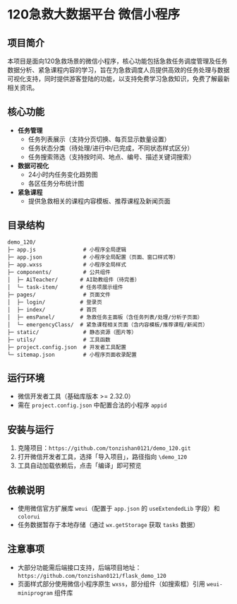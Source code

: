 # 120急救大数据平台 微信小程序

## 项目简介
本项目是面向120急救场景的微信小程序，核心功能包括急救任务调度管理及任务数据分析、紧急课程内容的学习，旨在为急救调度人员提供高效的任务处理与数据可视化支持，同时提供游客登陆的功能，以支持免费学习急救知识，免费了解最新相关资讯。

## 核心功能
- **任务管理**  
  - 任务列表展示（支持分页切换、每页显示数量设置）  
  - 任务状态分类（待处理/进行中/已完成，不同状态样式区分）  
  - 任务搜索筛选（支持按时间、地点、编号、描述关键词搜索）  
- **数据可视化**  
  - 24小时内任务变化趋势图  
  - 各区任务分布统计图  
- **紧急课程**  
  - 提供急救相关的课程内容模板、推荐课程及新闻页面  

## 目录结构
```
demo_120/
├─ app.js               # 小程序全局逻辑
├─ app.json             # 小程序全局配置（页面、窗口样式等）
├─ app.wxss             # 小程序全局样式
├─ components/          # 公共组件
│  ├─ AiTeacher/       # AI助教组件（待完善）
│  └─ task-item/       # 任务项展示组件
├─ pages/               # 页面文件
│  ├─ login/           # 登录页
│  ├─ index/           # 首页
│  ├─ emsPanel/        # 急救任务主面板（含任务列表/处理/分析子页面）
│  └─ emergencyClass/  # 紧急课程相关页面（含内容模板/推荐课程/新闻页）
├─ static/              # 静态资源（图片等）
├─ utils/               # 工具函数
├─ project.config.json  # 开发者工具配置
└─ sitemap.json         # 小程序页面收录配置
```

## 运行环境
- 微信开发者工具（基础库版本 >= 2.32.0）
- 需在 `project.config.json` 中配置合法的小程序 `appid`

## 安装与运行
1. 克隆项目：`https://github.com/tonzishan0121/demo_120.git`
2. 打开微信开发者工具，选择「导入项目」，路径指向 `\demo_120`
3. 工具自动加载依赖后，点击「编译」即可预览

## 依赖说明
- 使用微信官方扩展库 `weui`（配置于 `app.json` 的 `useExtendedLib` 字段）和`colorui`
- 任务数据暂存于本地存储（通过 `wx.getStorage` 获取 `tasks` 数据）

## 注意事项
- 大部分功能需后端接口支持，后端项目地址：`https://github.com/tonzishan0121/flask_demo_120`
- 页面样式部分使用微信小程序原生 `wxss`，部分组件（如搜索框）引用 `weui-miniprogram` 组件库
